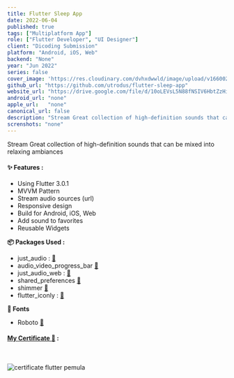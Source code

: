 ```yaml
---
title: Flutter Sleep App
date: 2022-06-04
published: true
tags: ["Multiplatform App"]
role: ["Flutter Developer", "UI Designer"]
client: "Dicoding Submission"
platform: "Android, iOS, Web" 
backend: "None"
year: "Jun 2022"
series: false
cover_image: 'https://res.cloudinary.com/dvhxdwwld/image/upload/v1660028418/cover-sleep_upqdhc.png'
github_url: "https://github.com/utrodus/flutter-sleep-app"
website_url: "https://drive.google.com/file/d/10oLEVsL5N88fNSIV6HbtZzHiQjzmralZ/view?usp=sharing"
android_url: "none"
apple_url:   "none"
canonical_url: false
description: "Stream Great collection of high-definition sounds that can be mixed into relaxing ambiances."
screnshots: "none"
---
```



Stream Great collection of high-definition sounds that can be mixed into relaxing ambiances

#### ✨ Features : 
- Using Flutter 3.0.1
- MVVM Pattern
- Stream audio sources (url)
- Responsive design 
- Build for Android, iOS, Web
- Add sound to favorites
- Reusable Widgets

**📦 Packages Used :**
- just_audio : [🔗](https://pub.dev/packages/just_audio)
- audio_video_progress_bar [🔗](https://pub.dev/packages/audio_video_progress_bar)
- just_audio_web : [🔗](https://pub.dev/packages/just_audio_web)
- shared_preferences [🔗](https://pub.dev/packages/shared_preferences)
- shimmer [🔗](https://pub.dev/packages/shimmer)
- flutter_iconly : [🔗](https://pub.dev/packages/flutter_iconly)

**🎨 Fonts**
- Roboto [🔗](https://fonts.google.com/specimen/Roboto?query=roboto)

#### [My Certificate 📜](https://www.dicoding.com/certificates/0LZ019MYKP65) : 
<br/>

![certificate flutter pemula](https://user-images.githubusercontent.com/24326642/181682739-112c0aa8-f995-4130-aecb-4064283af8ba.png)

  

